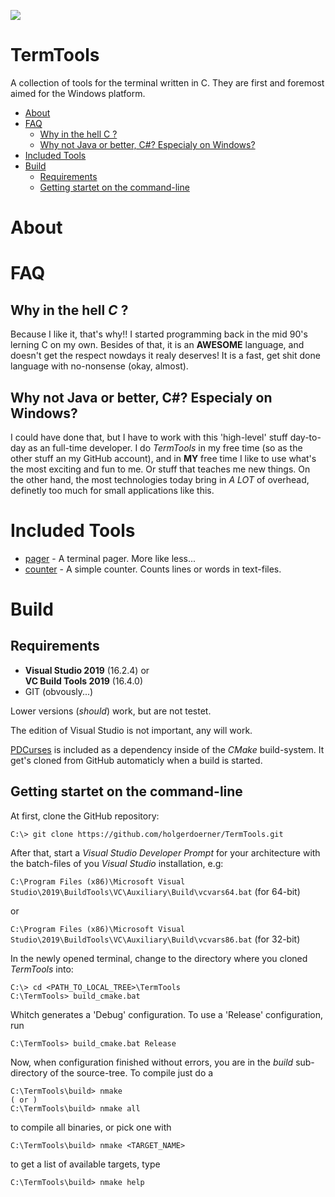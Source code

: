 ![](https://github.com/holgerdoerner/TermTools/workflows/TermTools%20CI%20(Release)/badge.svg)
# TermTools <!-- omit in toc -->
A collection of tools for the terminal written in C. They are first and foremost aimed for the Windows platform.

- [About](#about)
- [FAQ](#faq)
  - [Why in the hell C ?](#why-in-the-hell-c)
  - [Why not Java or better, C#? Especialy on Windows?](#why-not-java-or-better-c-especialy-on-windows)
- [Included Tools](#included-tools)
- [Build](#build)
  - [Requirements](#requirements)
  - [Getting startet on the command-line](#getting-startet-on-the-command-line)

# About
# FAQ
## Why in the hell *C* ?
Because I like it, that's why!! I started programming back in the mid 90's lerning C on my own. Besides of that, it is an **AWESOME** language, and doesn't get the respect nowdays it realy deserves! It is a fast, get shit done language with no-nonsense (okay, almost).

## Why not Java or better, C#? Especialy on Windows?
I could have done that, but I have to work with this 'high-level' stuff day-to-day as an full-time developer. I do *TermTools* in my free time (so as the other stuff an my  GitHub account), and in **MY** free time I like to use what's the most exciting and fun to me. Or stuff that teaches me new things. On the other hand, the most technologies today bring in *A LOT* of overhead, definetly too much for small applications like this.

# Included Tools
- [pager](pager/README.md) - A terminal pager. More like less...
- [counter](counter/README.md) - A simple counter. Counts lines or words in text-files.

# Build
## Requirements
- **Visual Studio 2019** (16.2.4) or \
  **VC Build Tools 2019** (16.4.0)
- GIT (obvously...)

Lower versions (*should*) work, but are not testet.

The edition of Visual Studio is not important, any will work.

[PDCurses](https://github.com/wmcbrine/PDCurses) is included as a dependency inside of the *CMake* build-system. It get's cloned from GitHub automaticly when a build is started.

## Getting startet on the command-line
At first, clone the GitHub  repository:

    C:\> git clone https://github.com/holgerdoerner/TermTools.git

After that, start a *Visual Studio Developer Prompt* for your architecture with the batch-files of you *Visual Studio* installation, e.g:

`C:\Program Files (x86)\Microsoft Visual Studio\2019\BuildTools\VC\Auxiliary\Build\vcvars64.bat` (for 64-bit)

or

`C:\Program Files (x86)\Microsoft Visual Studio\2019\BuildTools\VC\Auxiliary\Build\vcvars86.bat` (for 32-bit)

In the newly opened terminal, change to the directory where you cloned *TermTools* into:

    C:\> cd <PATH_TO_LOCAL_TREE>\TermTools
    C:\TermTools> build_cmake.bat

Whitch generates a 'Debug' configuration. To use a 'Release' configuration, run

    C:\TermTools> build_cmake.bat Release

Now, when configuration finished without errors, you are in the *build* sub-directory of the source-tree. To compile just do a

    C:\TermTools\build> nmake
    ( or )
    C:\TermTools\build> nmake all

to compile all binaries, or pick one with

    C:\TermTools\build> nmake <TARGET_NAME>

to get a list of available targets, type

    C:\TermTools\build> nmake help

